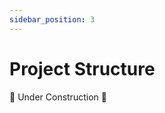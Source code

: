 ```yaml
---
sidebar_position: 3
---
```


# Project Structure

🚧 Under Construction 🚧

<!-- If you would like to deploy the landing page to production, you can run the following command.

```
npm run build
``` -->
